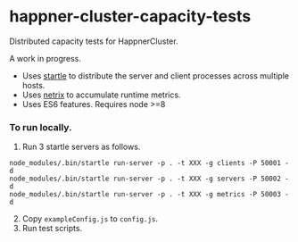 # happner-cluster-capacity-tests

Distributed capacity tests for HappnerCluster.

A work in progress.

* Uses [startle](https://github.com/nomilous/startle) to distribute the server and client processes across multiple hosts.
* Uses [netrix](https://github.com/nomilous/netrix) to accumulate runtime metrics.
* Uses ES6 features. Requires node >=8

### To run locally.

1. Run 3 startle servers as follows.

```
node_modules/.bin/startle run-server -p . -t XXX -g clients -P 50001 -d
node_modules/.bin/startle run-server -p . -t XXX -g servers -P 50002 -d
node_modules/.bin/startle run-server -p . -t XXX -g metrics -P 50003 -d
```

2. Copy  `exampleConfig.js` to `config.js`.
3. Run test scripts.


